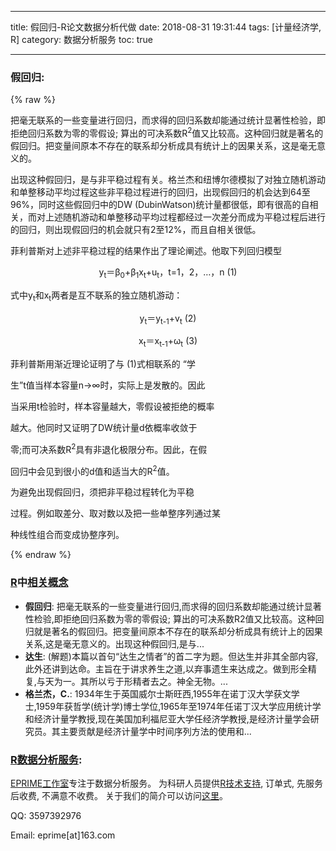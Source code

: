 
---
title: 假回归-R论文数据分析代做
date: 2018-08-31 19:31:44
tags: [计量经济学, R]
category: 数据分析服务
toc: true

---



<span></span>
<!-- more -->



### 假回归:

{% raw %}
<div class="p1">把毫无联系的一些变量进行回归，而求得的回归系数却能通过统计显著性检验，即拒绝回归系数为零的零假设; 算出的可决系数R<sup>2</sup>值又比较高。这种回归就是著名的假回归。把变量间原本不存在的联系却分析成具有统计上的因果关系，这是毫无意义的。
<p>出现这种假回归，是与非平稳过程有关。格兰杰和纽博尔德模拟了对独立随机游动和单整移动平均过程这些非平稳过程进行的回归，出现假回归的机会达到64至96%，同时这些假回归中的DW (DubinWatson)统计量都很低，即有很高的自相关，而对上述随机游动和单整移动平均过程都经过一次差分而成为平稳过程后进行的回归，则出现假回归的机会就只有2至12%，而且自相关很低。
</p><p>菲利普斯对上述非平稳过程的结果作出了理论阐述。他取下列回归模型
</p><p></p><p align="center">y<sub>t</sub>＝β<sub>0</sub>+β<sub>1</sub>x<sub>t</sub>+u<sub>t</sub>，t=1，2，…，n (1)</p>
式中y<sub>t</sub>和x<sub>t</sub>两者是互不联系的独立随机游动：
<p></p><p align="center">y<sub>t</sub>＝y<sub>t-1</sub>+v<sub>t</sub> (2)</p>
<p align="center">x<sub>t</sub>＝x<sub>t-1</sub>+ω<sub>t</sub> (3)</p>
菲利普斯用渐近理论证明了与 (1)式相联系的 “学
生”t值当样本容量n→∞时，实际上是发散的。因此
当采用t检验时，样本容量越大，零假设被拒绝的概率
越大。他同时又证明了DW统计量d依概率收敛于
零;而可决系数R<sup>2</sup>具有非退化极限分布。因此，在假
回归中会见到很小的d值和适当大的R<sup>2</sup>值。
<p>为避免出现假回归，须把非平稳过程转化为平稳
过程。例如取差分、取对数以及把一些单整序列通过某
种线性组合而变成协整序列。</p></div>
{% endraw %}



### [R](/tags/R/)中[相关概念](/categories/数据分析服务)

- **假回归**: 把毫无联系的一些变量进行回归,而求得的回归系数却能通过统计显著性检验,即拒绝回归系数为零的零假设; 算出的可决系数R2值又比较高。这种回归就是著名的假回归。把变量间原本不存在的联系却分析成具有统计上的因果关系,这是毫无意义的。出现这种假回归,是与...
- **达生**: (解题)本篇以首句“达生之情者”的首二字为题。但达生并非其全部内容,此外还讲到达命。主旨在于讲求养生之道,以弃事遗生来达成之。做到形全精复,与天为一。其所以亏于形精者去之。神全无物。...
- **格兰杰，C.**: 1934年生于英国威尔士斯旺西,1955年在诺丁汉大学获文学士,1959年获哲学(统计学)博士学位,1965年至1974年任诺丁汉大学应用统计学和经济计量学教授,现在美国加利福尼亚大学任经济学教授,是经济计量学会研究员。其主要贡献是经济计量学中时间序列方法的使用和...




### [R](/tags/R/)[数据分析服务](/categories/数据分析服务/):
[EPRIME工作室](http://eprime.cn/)专注于数据分析服务。
为科研人员提供[R技术支持](http://eprime.cn/2018/08/18/EPRIME工作室R代做服务详情/), 订单式, 先服务后收费, 不满意不收费。
关于我们的简介可以访问[这里](http://eprime.cn/2018/08/17/关于EPRIME工作室/)。

QQ: 3597392976

Email: eprime[at]163.com


